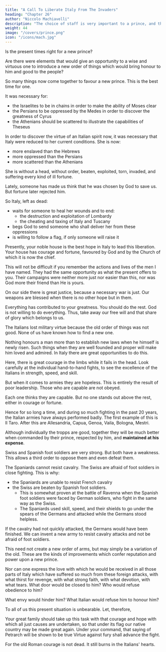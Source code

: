 ```yaml
---
title: "A Call To Liberate Italy From The Invaders"
heading: "Chapter 26"
author: "Niccolo Machiavelli"
description: "The choice of staff is very important to a prince, and they are good or not according to the discrimination of the prince"
weight: 44
image: "/covers/prince.png"
icon: "/icons/mach.jpg"
---
```




Is the present times right for a new prince? 

Are there were elements that would give an opportunity to a wise and virtuous one to introduce a new order of things which would bring honour to him and good to the people? 

So many things now come together to favour a new prince. This is the best time for one. <!--  more suitable than the present. -->

It was necessary for:
- the Israelites to be in chains in order to make the ability of Moses clear
- the Persians to be oppressed by the Medes in order to discover the greatness of  Cyrus
- the Athenians should be scattered to illustrate the capabilities of Theseus

In order to discover the virtue of an Italian spirit now, it was necessary that Italy were reduced to her current conditions. She is now:
- more enslaved than the Hebrews
- more oppressed than the Persians
- more scattered than the Athenians

She is without a head, without order, beaten, exploited, torn, invaded, and suffering every kind of ill fortune.

Lately, someone has made us think that he was chosen by God to save us. But fortune later rejected him. 

So Italy, left as dead:
- waits for someone to heal her wounds and to end:
  - the destruction and exploitation of Lombardy
  - the cheating and taxing of Italy and Tuscany
- begs God to send someone who shall deliver her from these oppressions
- is willing to follow a flag, if only someone will raise it


Presently, your noble house is the best hope in Italy to lead this liberation. Your house has courage and fortune, favoured by God and by the Church of which it is now the chief. 

This will not be difficult if you remember the actions and lives of the men I have named. They had the same opportunity as what the present offers to you. Their campaigns were neither more just nor easier than this, nor was God more their friend than He is yours.

On our side there is great justice, because a necessary war is just. Our weapons are blessed when there is no other hope but in them.

<!-- Here there is the greatest willingness, and where the willingness is great the difficulties cannot be great if you will only imitate those men to whom I have directed your attention.  -->

<!-- In addition to this, how extraordinary the ways of God have been shown to be, beyond example:
the sea is divided, a cloud has led the way, the rock has poured forth water, it has rained food from heaven.  -->

Everything has contributed to your greatness. You should do the rest. God is not willing to do everything. Thus, take away our free will and that share of glory which belongs to us.

<!-- It is not surprising that none of the Italians mentioned above have been able to achieve all that is expected from your glorious house, and that in so many revolutions in Italy, and in so many campaigns, it has always appeared as if  -->

The Italians lost military virtue because the old order of things was not good. None of us have known how to find a new one. 

Nothing honours a man more than to establish new laws when he himself is newly risen. Such things when they are well founded and proper will make him loved and admired. In Italy there are great opportunities to do this.

Here, there is great courage in the limbs while it fails in the head. Look carefully at the individual hand-to-hand fights, to see the excellence of the Italians in strength, speed, and skill. 

But when it comes to armies they are hopeless. This is entirely the result of poor leadership. Those who are capable are not obeyed.

Each one thinks they are capable. But no one stands out above the rest, either in courage or fortune. 

Hence for so long a time, and during so much fighting in the past 20 years, the Italian armies have always performed badly. The first example of this is Il Taro. After this are Allesandria, Capua, Genoa, Vaila, Bologna, Mestri.

<!-- If, therefore, your great house wishes to follow these remarkable men who have saved their country, it is necessary before all things, as a true foundation for every campaign, to be provided with your own forces, because there can be no more faithful, truer, or better soldiers.  -->

Although individually the tropps are good, together they will be much better when commanded by their prince, respected by him, and **maintained at his expense**.

<!-- Therefore it is necessary to be prepared with such arms, so that you
can be defended against foreigners by Italian courage. -->

Swiss and Spanish foot soldiers are very strong. But both have a weakness. This allows a third order to oppose them and even defeat them. 

The Spaniards cannot resist cavalry. The Swiss are afraid of foot soldiers in close fighting. This is why:
- the Spaniards are unable to resist French cavalry
- the Swiss are beaten by Spanish foot soldiers.
  - This is somewhat proven at the battle of Ravenna when the Spanish foot soldiers were faced by German soldiers, who fight in the same way as the Swiss.
  - The Spaniards used skill, speed, and their shields to go under the spears of the Germans and attacked while the Germans stood helpless. 

If the cavalry had not quickly attacked, the Germans would have been finished. We can invent a new army to resist cavalry attacks and not be afraid of foot soldiers. 

This need not create a new order of arms, but may simply be a variation of the old. These are the kinds of improvements which confer reputation and power upon a
new prince.

<!-- This opportunity, therefore, ought not to be allowed to pass for letting Italy at last see her liberator appear. -->

Nor can one express the love with which he would be received in all those parts of Italy which have suffered so much from these foreign attacks, with what thirst for revenge, with what strong faith, with what devotion, with what tears. What door would be closed to him? Who would refuse obedience to him?

What envy would hinder him? What Italian would refuse him to honour him? 

To all of us this present situation is unbearable. Let, therefore, 

Your great family should take up this task with that courage and hope with which all just causes are undertaken, so that under its flag our native country may be made great again. Under your command, that saying of Petrarch will be shown to be true Virtue against fury shall advance the fight. <!--  And in the battle soon shall put to flight -->

For the old Roman courage is not dead. It still burns in the Italians' hearts.

